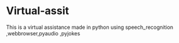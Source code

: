 # Virtual-assit
This is a virtual assistance made in python 
using speech_recognition ,webbrowser,pyaudio ,pyjokes 
